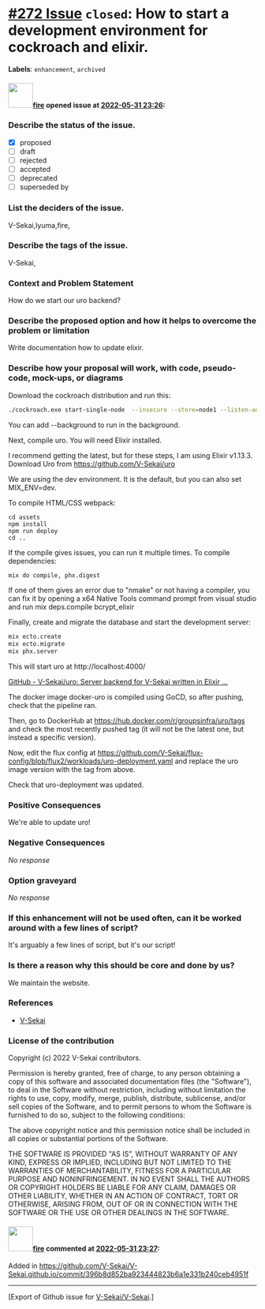 # [\#272 Issue](https://github.com/V-Sekai/V-Sekai/issues/272) `closed`: How to start a development environment for cockroach and elixir.
**Labels**: `enhancement`, `archived`


#### <img src="https://avatars.githubusercontent.com/u/32321?u=c2e06a3d2b49a467aa907e54aa259516440267cc&v=4" width="50">[fire](https://github.com/fire) opened issue at [2022-05-31 23:26](https://github.com/V-Sekai/V-Sekai/issues/272):

### Describe the status of the issue.

- [X] proposed
- [ ] draft
- [ ] rejected
- [ ] accepted
- [ ] deprecated
- [ ] superseded by

### List the deciders of the issue.

V-Sekai,lyuma,fire,

### Describe the tags of the issue.

V-Sekai,

### Context and Problem Statement

How do we start our uro backend?

### Describe the proposed option and how it helps to overcome the problem or limitation

Write documentation how to update elixir.

### Describe how your proposal will work, with code, pseudo-code, mock-ups, or diagrams

Download the cockroach distribution and run this:

```bash
./cockroach.exe start-single-node  --insecure --store=node1 --listen-addr=localhost:26257 --http-addr=localhost:8080
```

You can add --background to run in the background.

Next, compile uro. You will need Elixir installed.

I recommend getting the latest, but for these steps, I am using Elixir v1.13.3.
Download Uro from https://github.com/V-Sekai/uro

We are using the dev environment. It is the default, but you can also set MIX_ENV=dev.

To compile HTML/CSS webpack:

```
cd assets
npm install
npm run deploy
cd ..
```

If the compile gives issues, you can run it multiple times. To compile dependencies:

```bash
mix do compile, phx.digest
```

If one of them gives an error due to "nmake" or not having a compiler, you can fix it by opening a x64 Native Tools command prompt from visual studio and run
mix deps.compile bcrypt_elixir

Finally, create and migrate the database and start the development server:

```bash
mix ecto.create
mix ecto.migrate
mix phx.server
```

This will start uro at http://localhost:4000/ 

[GitHub - V-Sekai/uro: Server backend for V-Sekai written in Elixir ...](https://github.com/V-Sekai/uro)

The docker image docker-uro is compiled using GoCD, so after pushing, check that the pipeline ran.

Then, go to DockerHub at https://hub.docker.com/r/groupsinfra/uro/tags and check the most recently pushed tag (it will not be the latest one, but instead a specific version).

Now, edit the flux config at https://github.com/V-Sekai/flux-config/blob/flux2/workloads/uro-deployment.yaml and replace the uro image version with the tag from above.

Check that uro-deployment was updated.

### Positive Consequences

We're able to update uro!

### Negative Consequences

_No response_

### Option graveyard

_No response_

### If this enhancement will not be used often, can it be worked around with a few lines of script?

It's arguably a few lines of script, but it's our script!

### Is there a reason why this should be core and done by us?

We maintain the website.

### References

- [V-Sekai](https://v-sekai.org/)


### License of the contribution

Copyright (c) 2022 V-Sekai contributors.

Permission is hereby granted, free of charge, to any person obtaining a copy of this software and associated documentation files (the "Software"), to deal in the Software without restriction, including without limitation the rights to use, copy, modify, merge, publish, distribute, sublicense, and/or sell copies of the Software, and to permit persons to whom the Software is furnished to do so, subject to the following conditions:

The above copyright notice and this permission notice shall be included in all copies or substantial portions of the Software.

THE SOFTWARE IS PROVIDED "AS IS", WITHOUT WARRANTY OF ANY KIND, EXPRESS OR IMPLIED, INCLUDING BUT NOT LIMITED TO THE WARRANTIES OF MERCHANTABILITY, FITNESS FOR A PARTICULAR PURPOSE AND NONINFRINGEMENT. IN NO EVENT SHALL THE AUTHORS OR COPYRIGHT HOLDERS BE LIABLE FOR ANY CLAIM, DAMAGES OR OTHER LIABILITY, WHETHER IN AN ACTION OF CONTRACT, TORT OR OTHERWISE, ARISING FROM, OUT OF OR IN CONNECTION WITH THE SOFTWARE OR THE USE OR OTHER DEALINGS IN THE SOFTWARE.


#### <img src="https://avatars.githubusercontent.com/u/32321?u=c2e06a3d2b49a467aa907e54aa259516440267cc&v=4" width="50">[fire](https://github.com/fire) commented at [2022-05-31 23:27](https://github.com/V-Sekai/V-Sekai/issues/272#issuecomment-1142732424):

Added in https://github.com/V-Sekai/V-Sekai.github.io/commit/396b8d852ba923444823b6a1e331b240ceb4951f


-------------------------------------------------------------------------------



[Export of Github issue for [V-Sekai/V-Sekai](https://github.com/V-Sekai/V-Sekai).]
